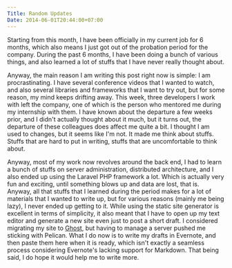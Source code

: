 ```yaml
---
Title: Random Updates
Date: 2014-06-01T20:44:00+07:00
---
```



Starting from this month, I have been officially in my current job for 6 months, which also means I just got out of the probation period for the company. During the past 6 months, I have been doing a bunch of various things, and also learned a lot of stuffs that I have never really thought about.

Anyway, the main reason I am writing this post right now is simple: I am procrastinating. I have several conference videos that I wanted to watch, and also several libraries and frameworks that I want to try out, but for some reason, my mind keeps drifting away. This week, three developers I work with left the company, one of which is the person who mentored me during my internship with them. I have known about the departure a few weeks prior, and I didn't actually thought about it much, but it turns out, the departure of these colleagues does affect me quite a bit. I thought I am used to changes, but it seems like I'm not. It made me think about stuffs. Stuffs that are hard to put in writing, stuffs that are uncomfortable to think about.

Anyway, most of my work now revolves around the back end, I had to learn a bunch of stuffs on server administration, distributed architecture, and I also ended up using the Laravel PHP framework a lot. Which is actually very fun and exciting, until something blows up and data are lost, that is. Anyway, all that stuffs that I learned during the period makes for a lot of materials that I wanted to write up, but for various reasons (mainly me being lazy), I never ended up getting to it. While using the static site generator is excellent in terms of simplicity, it also meant that I have to open up my text editor and generate a new site even just to post a short draft. I considered migrating my site to [Ghost](https://ghost.org/), but having to manage a server pushed me sticking with Pelican. What I do now is to write my drafts in Evernote, and then paste them here when it is ready, which isn't exactly a seamless process considering Evernote's lacking support for Markdown. That being said, I do hope it would help me to write more.
